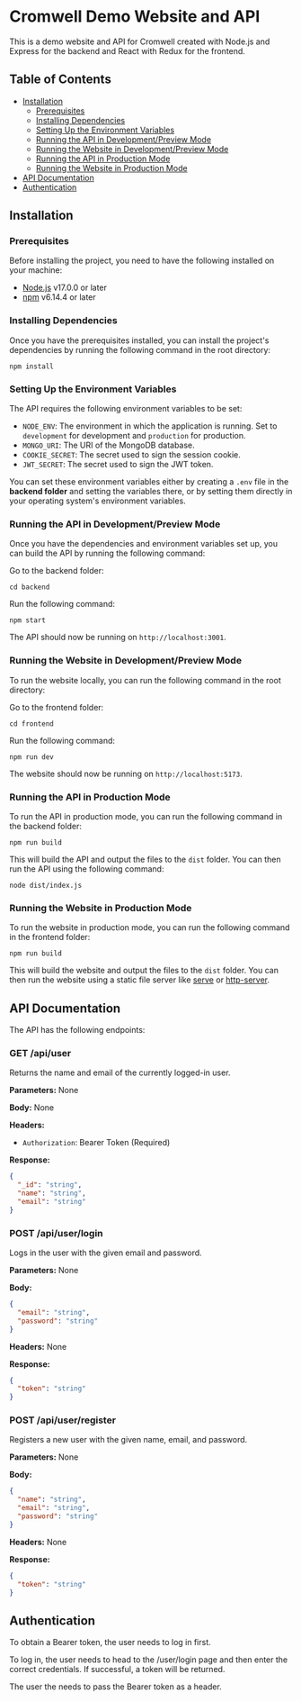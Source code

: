 # Cromwell Demo Website and API

This is a demo website and API for Cromwell created with Node.js and Express for the backend and React with Redux for the frontend.

## Table of Contents

- [Installation](#installation)
  - [Prerequisites](#prerequisites)
  - [Installing Dependencies](#installing-dependencies)
  - [Setting Up the Environment Variables](#setting-up-the-environment-variables)
  - [Running the API in Development/Preview Mode](#running-the-api-in-developmentpreview-mode)
  - [Running the Website in Development/Preview Mode](#running-the-website-in-developmentpreview-mode)
  - [Running the API in Production Mode](#running-the-api-in-production-mode)
  - [Running the Website in Production Mode](#running-the-website-in-production-mode)
- [API Documentation](#api-documentation)
- [Authentication](#authentication)

## Installation

### Prerequisites

Before installing the project, you need to have the following installed on your machine:

- [Node.js](https://nodejs.org/en/) v17.0.0 or later
- [npm](https://www.npmjs.com/) v6.14.4 or later

### Installing Dependencies

Once you have the prerequisites installed, you can install the project's dependencies by running the following command in the root directory:

```
npm install
```

### Setting Up the Environment Variables

The API requires the following environment variables to be set:

- `NODE_ENV`: The environment in which the application is running. Set to `development` for development and `production` for production.
- `MONGO_URI`: The URI of the MongoDB database.
- `COOKIE_SECRET`: The secret used to sign the session cookie.
- `JWT_SECRET`: The secret used to sign the JWT token.

You can set these environment variables either by creating a `.env` file in the **backend folder** and setting the variables there, or by setting them directly in your operating system's environment variables.

### Running the API in Development/Preview Mode

Once you have the dependencies and environment variables set up, you can build the API by running the following command:

Go to the backend folder:
```
cd backend
```

Run the following command:
```
npm start
```

The API should now be running on `http://localhost:3001`.

### Running the Website in Development/Preview Mode

To run the website locally, you can run the following command in the root directory:

Go to the frontend folder:
```
cd frontend
```

Run the following command:
```
npm run dev
```

The website should now be running on `http://localhost:5173`.

### Running the API in Production Mode

To run the API in production mode, you can run the following command in the backend folder:

```
npm run build
```

This will build the API and output the files to the `dist` folder. You can then run the API using the following command:
```
node dist/index.js
```

### Running the Website in Production Mode

To run the website in production mode, you can run the following command in the frontend folder:

```
npm run build
```

This will build the website and output the files to the `dist` folder. You can then run the website using a static file server like [serve](https://www.npmjs.com/package/serve) or [http-server](https://www.npmjs.com/package/http-server).

## API Documentation

The API has the following endpoints:

### GET /api/user
Returns the name and email of the currently logged-in user.

**Parameters:** None

**Body:** None

**Headers:**
- `Authorization`: Bearer Token (Required)

**Response:**
```json
{
  "_id": "string",
  "name": "string",
  "email": "string"
}
```

### POST /api/user/login
Logs in the user with the given email and password.

**Parameters:** None

**Body:**
```json
{
  "email": "string",
  "password": "string"
}
```

**Headers:** None

**Response:**
```json
{
  "token": "string"
}
```

### POST /api/user/register
Registers a new user with the given name, email, and password.

**Parameters:** None

**Body:**
```json
{
  "name": "string",
  "email": "string",
  "password": "string"
}
```

**Headers:** None

**Response:**
```json
{
  "token": "string"
}
```

## Authentication

To obtain a Bearer token, the user needs to log in first.

To log in, the user needs to head to the /user/login page and then enter the correct credentials. If successful, a token will be returned.

The user the needs to pass the Bearer token as a header.